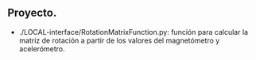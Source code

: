 ## Proyecto.

- ./LOCAL-interface/RotationMatrixFunction.py: función para calcular la matriz de rotación a partir de los valores del magnetómetro y acelerómetro.

